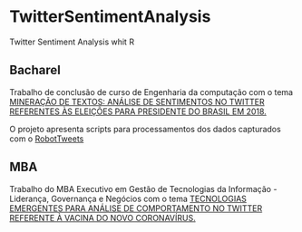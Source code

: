 # TwitterSentimentAnalysis
Twitter Sentiment Analysis whit R

## Bacharel

Trabalho de conclusão de curso de Engenharia da computação com o tema [MINERAÇÃO DE TEXTOS: ANÁLISE DE SENTIMENTOS NO TWITTER
REFERENTES ÀS ELEIÇÕES PARA PRESIDENTE DO BRASIL EM 2018.](https://drive.google.com/file/d/1I8PtD8yw5_D49upk_EgE71GfkqoUQKHP/view?usp=sharing)

O projeto apresenta scripts para processamentos dos dados capturados com o [RobotTweets](https://github.com/joaooab/RobotTweets)

## MBA

Trabalho do MBA Executivo em Gestão de Tecnologias da Informação - Liderança, Governança e Negócios com o tema [TECNOLOGIAS EMERGENTES PARA ANÁLISE DE COMPORTAMENTO NO TWITTER REFERENTE À VACINA DO NOVO CORONAVÍRUS.](https://drive.google.com/file/d/1JqsfRrLgaPwhfB0K8HtTjw9TkEd7IMr2/view?usp=sharing)
